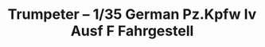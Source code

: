 ---
layout: product
title: "Trumpeter – 1/35 German Pz.Kpfw Iv Ausf F Fahrgestell"
price: "6200" 
desc: "N/A"
img_path: "/assets/img/TRU00363.webp"
brand: "N/A"
available: false
special_offer: false
new: false
soon: false
cat: "010000"
subcat: "013400"
subsubcat: "0N/A"
sifra: "TRU00363"
popular: false
---